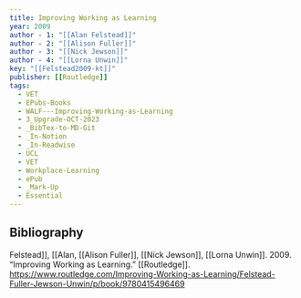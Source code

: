 ```yaml
---
title: Improving Working as Learning
year: 2009
author - 1: "[[Alan Felstead]]"
author - 2: "[[Alison Fuller]]"
author - 3: "[[Nick Jewson]]"
author - 4: "[[Lorna Unwin]]"
key: "[[Felstead2009-kt]]"
publisher: [[Routledge]]
tags:
  - VET
  - EPubs-Books
  - WALF---Improving-Working-as-Learning
  - 3_Upgrade-OCT-2023
  - _BibTex-to-MD-Git
  - _In-Notion
  - _In-Readwise
  - UCL
  - VET
  - Workplace-Learning
  - ePub
  - _Mark-Up
  - Essential
---
```


## Bibliography
Felstead]], [[Alan, [[Alison Fuller]], [[Nick Jewson]], [[Lorna Unwin]]. 2009. “Improving Working as Learning.” [[Routledge]]. https://www.routledge.com/Improving-Working-as-Learning/Felstead-Fuller-Jewson-Unwin/p/book/9780415496469